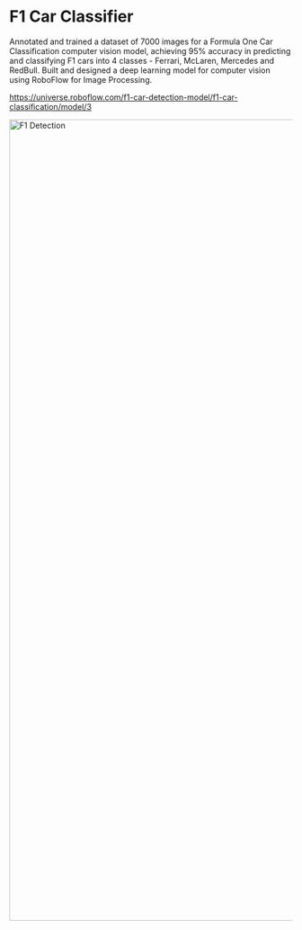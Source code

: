 # F1 Car Classifier

Annotated and trained a dataset of 7000 images for a Formula One Car Classification computer vision model, achieving 95% accuracy in predicting and classifying F1 cars into 4 classes - Ferrari, McLaren, Mercedes and RedBull. Built and designed a deep learning model for computer vision using RoboFlow for Image Processing.

https://universe.roboflow.com/f1-car-detection-model/f1-car-classification/model/3

<img width="1424" alt="F1 Detection" src="https://github.com/bertina3107/f1-car-classifier/assets/116847981/e44b8405-024d-4439-ac4d-d672acc8d534">

